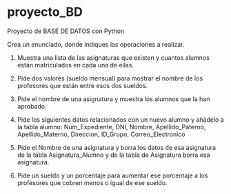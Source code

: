 # proyecto_BD
Proyecto de BASE DE DATOS con Python

Crea un enunciado, donde indiques las operaciones a realizar. 

1. Muestra una lista de las asignaturas que existen y cuantos alumnos están matriculados en cada una de ellas.

2. Pide dos valores (sueldo mensual) para mostrar el nombre de los profesores que están entre esos dos sueldos.

3. Pide el nombre de una asignatura y muestra los alumnos que la han aprobado.

4. Pide los siguientes datos relacionados con un nuevo alumno y añádelo a la tabla alumno:
Num_Expediente, DNI, Nombre, Apellido_Paterno, Apellido_Materno, Direccion, ID_Grupo, Correo_Electronico

5. Pide el Nombre de una asignatura y borra los datos de esa asignatura de la tabla Asignatura_Alumno y de la tabla de Asignatura borra esa asignatura.

6. Pide un sueldo y un porcentaje para aumentar ese porcentaje a los profesores que cobren menos o igual de ese sueldo.
   
